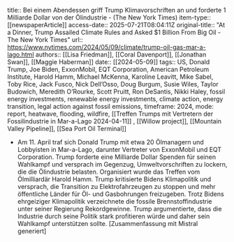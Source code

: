 title:: Bei einem Abendessen griff Trump Klimavorschriften an und forderte 1 Milliarde Dollar von der Ölindustrie - (The New York Times)
item-type:: [[newspaperArticle]]
access-date:: 2025-07-21T08:04:11Z
original-title:: "At a Dinner, Trump Assailed Climate Rules and Asked $1 Billion From Big Oil - The New York Times"
url:: https://www.nytimes.com/2024/05/09/climate/trump-oil-gas-mar-a-lago.html
authors:: [[Lisa Friedman]], [[Coral Davenport]], [[Jonathan Swan]], [[Maggie Haberman]]
date:: [[2024-05-09]]
tags:: US, Donald Trump, Joe Biden, ExxonMobil, EQT Corporation, American Petroleum Institute, Harold Hamm, Michael McKenna, Karoline Leavitt, Mike Sabel, Toby Rice, Jack Fusco, Nick Dell’Osso, Doug Burgum, Susie Wiles, Taylor Budowich, Meredith O’Rourke, Scott Pruitt, Ron DeSantis, Nikki Haley, fossil energy investments, renewable energy investments, climate action, energy transition, legal action against fossil emissions, timeframe: 2024, mode: report, heatwave, flooding, wildfire, [[Treffen Trumps mit Vertretern der Fossilindustrie in Mar-a-Lago 2024-04-11]] , [[Willow project]], [[Mountain Valley Pipeline]], [[Sea Port Oil Terminal]]

- Am 11. April traf sich Donald Trump mit etwa 20 Ölmanagern und Lobbyisten in Mar-a-Lago, darunter Vertreter von ExxonMobil und EQT Corporation. Trump forderte eine Milliarde Dollar Spenden für seinen Wahlkampf und versprach im Gegenzug, Umweltvorschriften zu lockern, die die Ölindustrie belasten. Organisiert wurde das Treffen vom Ölmilliardär Harold Hamm. Trump kritisierte Bidens Klimapolitik und versprach, die Transition zu Elektrofahrzeugen zu stoppen und mehr öffentliche Länder für Öl- und Gasbohrungen freizugeben. Trotz Bidens ehrgeiziger Klimapolitik verzeichnete die fossile Brennstoffindustrie unter seiner Regierung Rekordgewinne. Trump argumentierte, dass die Industrie durch seine Politik stark profitieren würde und daher sein Wahlkampf unterstützen sollte. [Zusammenfassung mit Mistral generiert]